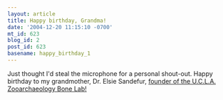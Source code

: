 ```yaml
---
layout: article
title: Happy birthday, Grandma!
date: '2004-12-20 11:15:10 -0700'
mt_id: 623
blog_id: 2
post_id: 623
basename: happy_birthday_1
---
```

Just thought I'd steal the microphone for a personal shout-out. Happy birthday to my grandmother, Dr. Elsie Sandefur, <a href="http://www.sscnet.ucla.edu/ioa/labs/zooarch/zooarch.html">founder of the U.C.L.A. Zooarchaeology Bone Lab!</a>
